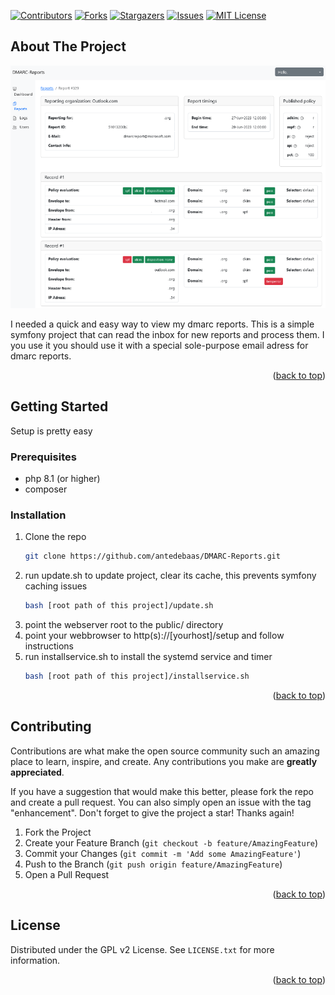 <a name="readme-top"></a>

[![Contributors][contributors-shield]][contributors-url]
[![Forks][forks-shield]][forks-url]
[![Stargazers][stars-shield]][stars-url]
[![Issues][issues-shield]][issues-url]
[![MIT License][license-shield]][license-url]

<!-- ABOUT THE PROJECT -->
## About The Project

![DMARC-Reports][report-screenshot]

I needed a quick and easy way to view my dmarc reports.
This is a simple symfony project that can read the inbox for new reports and process them.
I you use it you should use it with a special sole-purpose email adress for dmarc reports.

<p align="right">(<a href="#readme-top">back to top</a>)</p>

<!-- GETTING STARTED -->
## Getting Started

Setup is pretty easy 

### Prerequisites

* php 8.1 (or higher)
* composer

### Installation

1. Clone the repo
   ```sh
   git clone https://github.com/antedebaas/DMARC-Reports.git
   ```
2. run update.sh to update project, clear its cache, this prevents symfony caching issues
   ```sh
   bash [root path of this project]/update.sh
   ```
3. point the webserver root to the public/ directory
4. point your webbrowser to http(s)://[yourhost]/setup and follow instructions
5. run installservice.sh to install the systemd service and timer 
   ```sh
   bash [root path of this project]/installservice.sh
   ```


<p align="right">(<a href="#readme-top">back to top</a>)</p>

<!-- CONTRIBUTING -->
## Contributing

Contributions are what make the open source community such an amazing place to learn, inspire, and create. Any contributions you make are **greatly appreciated**.

If you have a suggestion that would make this better, please fork the repo and create a pull request. You can also simply open an issue with the tag "enhancement".
Don't forget to give the project a star! Thanks again!

1. Fork the Project
2. Create your Feature Branch (`git checkout -b feature/AmazingFeature`)
3. Commit your Changes (`git commit -m 'Add some AmazingFeature'`)
4. Push to the Branch (`git push origin feature/AmazingFeature`)
5. Open a Pull Request

<p align="right">(<a href="#readme-top">back to top</a>)</p>

<!-- LICENSE -->
## License

Distributed under the GPL v2 License. See `LICENSE.txt` for more information.

<p align="right">(<a href="#readme-top">back to top</a>)</p>

<!-- MARKDOWN LINKS & IMAGES -->
[contributors-shield]: https://img.shields.io/github/contributors/antedebaas/DMARC-Reports.svg?style=for-the-badge
[contributors-url]: https://github.com/antedebaas/DMARC-Reports/graphs/contributors
[forks-shield]: https://img.shields.io/github/forks/antedebaas/DMARC-Reports.svg?style=for-the-badge
[forks-url]: https://github.com/antedebaas/DMARC-Reports/network/members
[stars-shield]: https://img.shields.io/github/stars/antedebaas/DMARC-Reports.svg?style=for-the-badge
[stars-url]: https://github.com/antedebaas/DMARC-Reports/stargazers
[issues-shield]: https://img.shields.io/github/issues/antedebaas/DMARC-Reports.svg?style=for-the-badge
[issues-url]: https://github.com/antedebaas/DMARC-Reports/issues
[license-shield]: https://img.shields.io/github/license/antedebaas/DMARC-Reports.svg?style=for-the-badge
[license-url]: https://github.com/antedebaas/DMARC-Reports/blob/master/LICENSE.txt
[report-screenshot]: reportscreenshot.png
